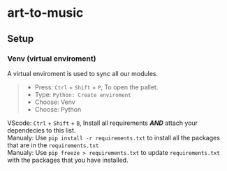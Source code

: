 # art-to-music

## Setup

### Venv (virtual enviroment)

A virtual enviroment is used to sync all our modules.

> - Press: `Ctrl` + `Shift` + `P`, To open the pallet.  
> - Type: `Python: Create enviroment`  
> - Choose: Venv
> - Choose: Python

VScode: `Ctrl` + `Shift` + `B`, Install all requirements ***AND*** attach your dependecies to this list.  
Manualy: Use `pip install -r requirements.txt` to install all the packages that are in the `requirements.txt`  
Manualy: Use `pip freeze > requirements.txt` to update `requirements.txt` with the packages that you have installed.  
